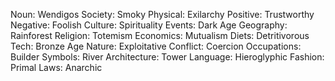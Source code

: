 Noun: Wendigos
Society: Smoky
Physical: Exilarchy
Positive: Trustworthy
Negative: Foolish
Culture: Spirituality
Events: Dark Age
Geography: Rainforest
Religion: Totemism
Economics: Mutualism
Diets: Detritivorous
Tech: Bronze Age
Nature: Exploitative
Conflict: Coercion
Occupations: Builder
Symbols: River
Architecture: Tower
Language: Hieroglyphic
Fashion: Primal
Laws: Anarchic